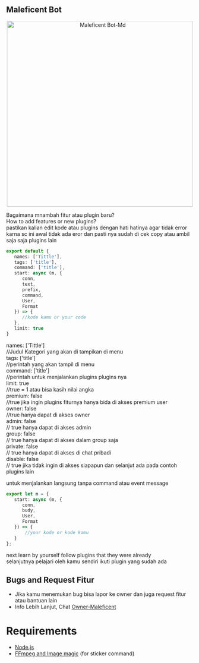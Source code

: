 ## Maleficent Bot

<p align="center">
<img src="https://files.catbox.moe/ku30iz.jpeg" alt="Maleficent Bot-Md" width="500"/>

 Bagaimana mnambah fitur atau plugin baru?<br>
How to add features or new plugins?<br>
pastikan kalian edit kode atau plugins dengan hati hatinya agar tidak error karna sc ini awal tidak ada eror dan pasti nya sudah di cek copy atau ambil saja saja plugins lain<br>

```ts
export default {
   names: ['Tittle'],
   tags: ['title'], 
   command: ['title'],
   start: async (m, {
      conn,
      text,
      prefix,
      command,
      User,
      Format
   }) => {
      //kode kamu or your code
   },
   limit: true
}
```
names: ['Tittle']<br>
//Judul Kategori yang akan di tampikan di menu<br>
tags: ['title']<br>
//perintah yang akan tampil di menu<br>
command: ['title']<br>
//perintah untuk menjalankan plugins plugins nya<br>
limit: true<br>
//true = 1 atau bisa kasih nilai angka<br>
premium: false<br>
//true jika ingin plugins fiturnya hanya bida di akses premium user<br>
owner: false<br>
//true hanya dapat di akses owner<br>
admin: false<br>
// true hanya dapat di akses admin<br>
group: false<br>
// true hanya dapat di akses dalam group saja<br>
private: false<br>
// true hanya dapat di akses di chat pribadi<br>
disable: false<br> 
// true jika tidak ingin di akses siapapun dan selanjut ada pada contoh plugins lain<br>

untuk menjalankan langsung tanpa command atau event message

```ts
export let m = {
   start: async (m, {
      conn,
      budy,
      User,
      Format
   }) => {
       //your kode or kode kamu
   }
};
```

next learn by yourself follow plugins that they were already<br>
selanjutnya pelajari oleh kamu sendiri ikuti plugin yang sudah ada<br>
## Bugs and Request Fitur
* Jika kamu menemukan bug bisa lapor ke owner dan juga request fitur atau bantuan lain
* Info Lebih Lanjut, Chat [Owner-Maleficent](https://wa.me/6283112005221)

# Requirements
* [Node.js](https://nodejs.org/en/)
* [FFmpeg and Image magic](https://github.com/BtbN/FFmpeg-Builds/releases/download/autobuild-2020-12-08-13-03/ffmpeg-n4.3.1-26-gca55240b8c-win64-gpl-4.3.zip) (for sticker command)
